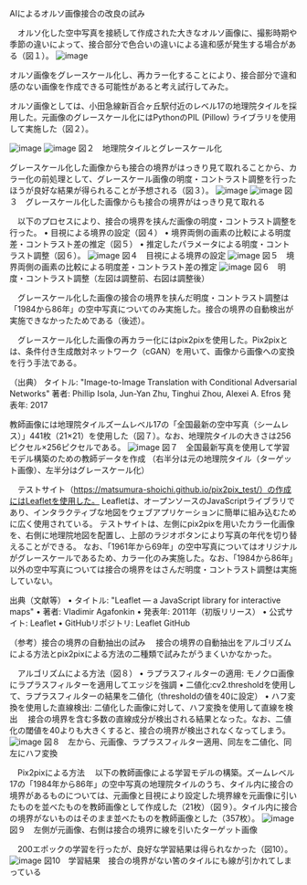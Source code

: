 AIによるオルソ画像接合の改良の試み

　オルソ化した空中写真を接続して作成された大きなオルソ画像に、撮影時期や季節の違いによって、接合部分で色合いの違いによる違和感が発生する場合がある（図１）。
 ![image](https://github.com/user-attachments/assets/9277a2f6-632e-499e-ae57-64417d946b81)

 オルソ画像をグレースケール化し、再カラー化することにより、接合部分で違和感のない画像を作成できる可能性があると考え試行してみた。

オルソ画像としては、小田急線新百合ヶ丘駅付近のレベル17の地理院タイルを採用した。元画像のグレースケール化にはPythonのPIL (Pillow) ライブラリを使用して実施した（図２）。

![image](https://github.com/user-attachments/assets/48a34dba-3254-43d1-84fc-b5def35b120c)
![image](https://github.com/user-attachments/assets/7f14a3e3-c0af-4f6b-abd5-c7df9d5f9dab)
図２　地理院タイルとグレースケール化

グレースケール化した画像からも接合の境界がはっきり見て取れることから、カラー化の前処理として、グレースケール画像の明度・コントラスト調整を行ったほうが良好な結果が得られることが予想される（図３）。
![image](https://github.com/user-attachments/assets/575f7ef4-6b28-45ad-80ae-8c5896f95318)
![image](https://github.com/user-attachments/assets/f33fbc20-9429-49fb-a9fb-5bdc1aaf8962)
図３　グレースケール化した画像からも接合の境界がはっきり見て取れる

　以下のプロセスにより、接合の境界を挟んだ画像の明度・コントラスト調整を行った。
    • 目視による境界の設定（図４）
    • 境界両側の画素の比較による明度差・コントラスト差の推定（図５）
    • 推定したパラメータによる明度・コントラスト調整（図６）。
![image](https://github.com/user-attachments/assets/73bed933-a61f-445c-84f5-73526cb96f16)
図４　目視による境界の設定
![image](https://github.com/user-attachments/assets/778b5a8e-f5b0-41b6-b4c8-1ef2798491c3)
図５　境界両側の画素の比較による明度差・コントラスト差の推定
![image](https://github.com/user-attachments/assets/dafb7518-1318-42fd-8ad0-d24bf6c1f04a)
図６　明度・コントラスト調整（左図は調整前、右図は調整後）

　グレースケール化した画像の接合の境界を挟んだ明度・コントラスト調整は「1984から86年」の空中写真についてのみ実施した。接合の境界の自動検出が実施できなかったためである（後述）。

　グレースケール化した画像の再カラー化にはpix2pixを使用した。Pix2pixとは、条件付き生成敵対ネットワーク（cGAN）を用いて、画像から画像への変換を行う手法である。

（出典）
タイトル: "Image-to-Image Translation with Conditional Adversarial Networks"
著者: Phillip Isola, Jun-Yan Zhu, Tinghui Zhou, Alexei A. Efros
発表年: 2017

教師画像には地理院タイルズームレベル17の「全国最新の空中写真（シームレス）」441枚（21×21）を使用した（図７）。なお、地理院タイルの大きさは256ピクセル×256ピクセルである。
![image](https://github.com/user-attachments/assets/59b687f0-e2c9-48ce-9990-617b27c96501)
図７　全国最新写真を使用して学習モデル構築のための教師データを作成
（右半分は元の地理院タイル（ターゲット画像）、左半分はグレースケール化）

　テストサイト（https://matsumura-shoichi.github.io/pix2pix_test/）の作成にはLeafletを使用した。
Leafletは、オープンソースのJavaScriptライブラリであり、インタラクティブな地図をウェブアプリケーションに簡単に組み込むために広く使用されている。
テストサイトは、左側にpix2pixを用いたカラー化画像を、右側に地理院地図を配置し、上部のラジオボタンにより写真の年代を切り替えることができる。
なお、「1961年から69年」の空中写真についてはオリジナルがグレースケールであるため、カラー化のみ実施した。なお、「1984から86年」以外の空中写真については接合の境界をはさんだ明度・コントラスト調整は実施していない。

出典（文献等）
    • タイトル: "Leaflet — a JavaScript library for interactive maps"
    • 著者: Vladimir Agafonkin
    • 発表年: 2011年（初版リリース）
    • 公式サイト: Leaflet
    • GitHubリポジトリ: Leaflet GitHub

（参考）接合の境界の自動抽出の試み
　接合の境界の自動抽出をアルゴリズムによる方法とpix2pixによる方法の二種類で試みたがうまくいかなかった。

　アルゴリズムによる方法（図８）
    • ラプラスフィルターの適用: モノクロ画像にラプラスフィルターを適用してエッジを強調
    • 二値化:cv2.thresholdを使用して、ラプラスフィルターの結果を二値化（thresholdの値を40に設定）
    • ハフ変換を使用した直線検出: 二値化した画像に対して、ハフ変換を使用して直線を検出
　接合の境界を含む多数の直線成分が検出される結果となった。なお、二値化の閾値を40よりも大きくすると、接合の境界が検出されなくなってしまう。
![image](https://github.com/user-attachments/assets/960786e4-7958-4fcd-af69-a58f144226fc)
図８　左から、元画像、ラプラスフィルター適用、同左を二値化、同左にハフ変換

　Pix2pixによる方法
　以下の教師画像による学習モデルの構築。ズームレベル17の「1984年から86年」の空中写真の地理院タイルのうち、タイル内に接合の境界があるものについては、元画像と目視により設定した境界線を元画像に引いたものを並べたものを教師画像として作成した（21枚）（図９）。タイル内に接合の境界がないものはそのまま並べたものを教師画像とした（357枚）。
![image](https://github.com/user-attachments/assets/7b282437-a202-4c02-af96-a29aaff1793a)
図９　左側が元画像、右側は接合の境界に線を引いたターゲット画像

　200エポックの学習を行ったが、良好な学習結果は得られなかった（図10）。
![image](https://github.com/user-attachments/assets/e8ed354b-87eb-4bb7-8eb1-83f8507a9373)
図10　学習結果　接合の境界がない筈のタイルにも線が引かれてしまっている
